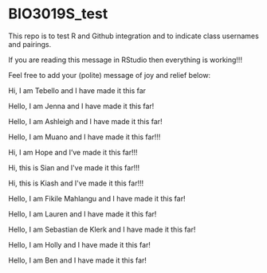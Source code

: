 # BIO3019S_test
This repo is to test R and Github integration and to indicate class usernames and pairings.

If you are reading this message in RStudio then everything is working!!!

Feel free to add your (polite) message of joy and relief below:

Hi, I am Tebello and I have made it this far

Hello, I am Jenna and I have made it this far!

Hello, I am Ashleigh and I have made it this far!

Hello, I am Muano and I have made it this far!!!

Hi, I am Hope and I’ve made it this far!!!

Hi, this is Sian and I've made it this far!!!

Hi, this is Kiash and I've made it this far!!!

Hello, I am Fikile Mahlangu and I have made it this far!

Hello, I am Lauren and I have made it this far!

Hello, I am Sebastian de Klerk and I have made it this far!

Hello, I am Holly and I have made it this far!

Hello, I am Ben and I have made it this far!
